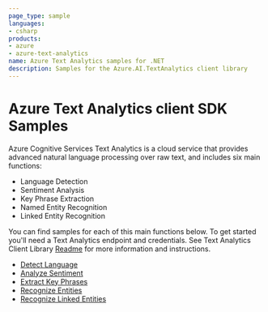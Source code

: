 ```yaml
---
page_type: sample
languages:
- csharp
products:
- azure
- azure-text-analytics
name: Azure Text Analytics samples for .NET
description: Samples for the Azure.AI.TextAnalytics client library
---
```


# Azure Text Analytics client SDK Samples
Azure Cognitive Services Text Analytics is a cloud service that provides advanced natural language processing over raw text, and includes six main functions: 
* Language Detection
* Sentiment Analysis
* Key Phrase Extraction
* Named Entity Recognition
* Linked Entity Recognition

You can find samples for each of this main functions below.
To get started you'll need a Text Analytics endpoint and credentials. See Text Analytics Client Library [Readme][README] for more information and instructions.

- [Detect Language](https://github.com/Azure/azure-sdk-for-net/tree/master/sdk/textanalytics/Azure.AI.TextAnalytics/samples/Sample1_DetectLanguage.md)
- [Analyze Sentiment](https://github.com/Azure/azure-sdk-for-net/tree/master/sdk/textanalytics/Azure.AI.TextAnalytics/samples/Sample2_AnalyzeSentiment.md)
- [Extract Key Phrases](https://github.com/Azure/azure-sdk-for-net/tree/master/sdk/textanalytics/Azure.AI.TextAnalytics/samples/Sample3_ExtractKeyPhrases.md)
- [Recognize Entities](https://github.com/Azure/azure-sdk-for-net/tree/master/sdk/textanalytics/Azure.AI.TextAnalytics/samples/Sample4_RecognizeEntities.md)
- [Recognize Linked Entities](https://github.com/Azure/azure-sdk-for-net/tree/master/sdk/textanalytics/Azure.AI.TextAnalytics/samples/Sample6_RecognizeLinkedEntities.md)

[README]: https://github.com/Azure/azure-sdk-for-net/blob/master/sdk/textanalytics/Azure.AI.TextAnalytics/README.md